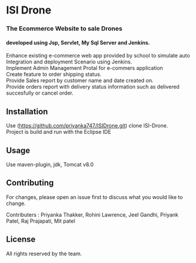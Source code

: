 # ISI Drone
### The Ecommerce Website to sale Drones
#### developed using Jsp, Servlet, My Sql Server and Jenkins.
 
Enhance existing e-commerce web app provided  by school to simulate auto Integration and deployment Scenario using Jenkins.  
Implement Admin Management Protal for e-commers application  
Create feature to order shipping  status.   
Provide Sales report by customer name and date created on.  
Provide orders report with delivery status information such as delivered succesfully or cancel order.   

## Installation

Use (https://github.com/priyanka747/ISIDrone.git) clone ISI-Drone.  
Project is build and run with the Eclipse IDE

## Usage
Use maven-plugin, jdk, Tomcat v8.0  

## Contributing
For changes, please open an issue first to discuss what you would like to change.  
 
Contributers : Priyanka Thakker, Rohini Lawrence, Jeel Gandhi, Priyank Patel, Raj Prajapati, Mit patel  

## License
All rights reserved by the team.
